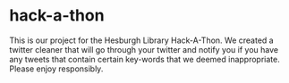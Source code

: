 # hack-a-thon
This is our project for the Hesburgh Library Hack-A-Thon. We created a twitter cleaner that will go through your twitter and notify you if you have any tweets that contain certain key-words that we deemed inappropriate. Please enjoy responsibly.
